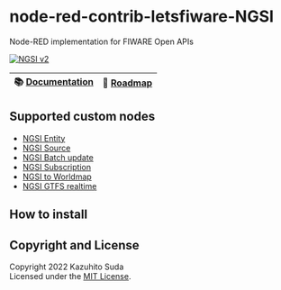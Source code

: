# node-red-contrib-letsfiware-NGSI

Node-RED implementation for FIWARE Open APIs

[![NGSI v2](https://img.shields.io/badge/NGSI-v2-5dc0cf.svg)](https://fiware-ges.github.io/orion/api/v2/stable/)

| :books: [Documentation](https://node-red-contrib-letsfiware-ngsi.letsfiware.jp/) | :dart: [Roadmap](./ROADMAP.md) |
|-------------------------------------------------------|--------------------------------|

## Supported custom nodes

-   [NGSI Entity](docs/custom_nodes/ngsi_entity.md)
-   [NGSI Source](docs/custom_nodes/ngsi_source.md)
-   [NGSI Batch update](docs/custom_nodes/ngsi_batch_update.md)
-   [NGSI Subscription](docs/custom_nodes/ngsi_subscription.md)
-   [NGSI to Worldmap](docs/custom_nodes/ngsi_to_worldmap.md)
-   [NGSI GTFS realtime](docs/custom_nodes/ngsi_gtfs_realtime.md)

## How to install

## Copyright and License

Copyright 2022 Kazuhito Suda<br>
Licensed under the [MIT License](./LICENSE).

